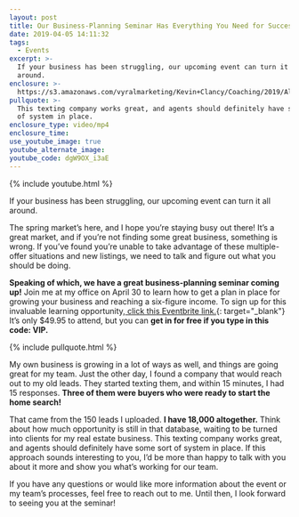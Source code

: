 ```yaml
---
layout: post
title: Our Business-Planning Seminar Has Everything You Need for Success
date: 2019-04-05 14:11:32
tags:
  - Events
excerpt: >-
  If your business has been struggling, our upcoming event can turn it all
  around.
enclosure: >-
  https://s3.amazonaws.com/vyralmarketing/Kevin+Clancy/Coaching/2019/Albany+Real+Estate+Agent-+Event.mp4
pullquote: >-
  This texting company works great, and agents should definitely have some sort
  of system in place.
enclosure_type: video/mp4
enclosure_time:
use_youtube_image: true
youtube_alternate_image:
youtube_code: dgW9OX_i3aE
---
```


{% include youtube.html %}

If your business has been struggling, our upcoming event can turn it all around.

The spring market’s here, and I hope you’re staying busy out there! It’s a great market, and if you’re not finding some great business, something is wrong. If you’ve found you’re unable to take advantage of these multiple-offer situations and new listings, we need to talk and figure out what you should be doing.

**Speaking of which, we have a great business-planning seminar coming up!** Join me at my office on April 30 to learn how to get a plan in place for growing your business and reaching a six-figure income. To sign up for this invaluable learning opportunity,[ click this Eventbrite link.](https://www.eventbrite.com/e/3-hour-albany-real-estate-agent-business-planning-workshop-tickets-59073108257?utm_source=eb_email&amp;utm_medium=email&amp;utm_campaign=new_event_email&amp;utm_term=viewmyevent_button){: target="_blank"} It’s only $49.95 to attend, but you can **get in for free if you type in this code: VIP.&nbsp;**

{% include pullquote.html %}

My own business is growing in a lot of ways as well, and things are going great for my team. Just the other day, I found a company that would reach out to my old leads. They started texting them, and within 15 minutes, I had 15 responses. **Three of them were buyers who were ready to start the home search!**

That came from the 150 leads I uploaded. **I have 18,000 altogether.** Think about how much opportunity is still in that database, waiting to be turned into clients for my real estate business. This texting company works great, and agents should definitely have some sort of system in place. If this approach sounds interesting to you, I’d be more than happy to talk with you about it more and show you what’s working for our team.

If you have any questions or would like more information about the event or my team’s processes, feel free to reach out to me. Until then, I look forward to seeing you at the seminar!